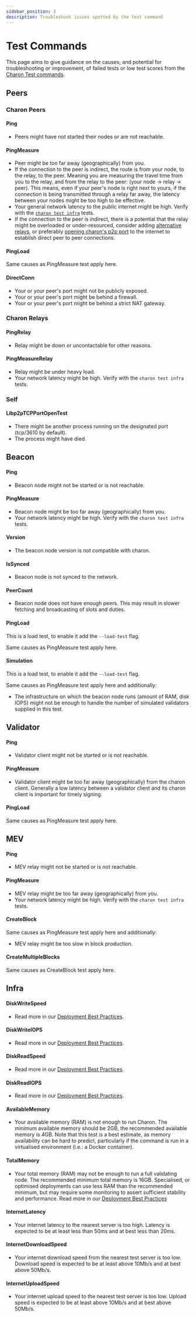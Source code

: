 ```yaml
---
sidebar_position: 3
description: Troubleshoot issues spotted by the test command
---
```


# Test Commands

This page aims to give guidance on the causes, and potential for troubleshooting or improvement, of failed tests or low test scores from the [Charon Test commands](../../run/prepare/test-command.mdx).

## Peers

### Charon Peers

#### Ping

* Peers might have not started their nodes or are not reachable.

#### PingMeasure

* Peer might be too far away (geographically) from you.
* If the connection to the peer is indirect, the route is from your node, to the relay, to the peer. Meaning you are measuring the travel time from you to the relay, and from the relay to the peer: (your node -> relay -> peer). This means, even if your peer's node is right next to yours, if the connection is being transmitted through a relay far away, the latency between your nodes might be too high to be effective.
* Your general network latency to the public internet might be high. Verify with the [`charon test infra`](../../run/prepare/test-command.mdx#test-machine-and-network-performance) tests.
* If the connection to the peer is indirect, there is a potential that the relay might be overloaded or under-resourced, consider adding [alternative relays](../security/risks.md#risk-obol-hosting-the-relay-infrastructure), or preferably [opening charon's p2p port](../../learn/charon/networking.mdx#libp2p-relays-and-peer-discovery) to the internet to establish direct peer to peer connections.

#### PingLoad

Same causes as PingMeasure test apply here.

#### DirectConn

* Your or your peer's port might not be publicly exposed.
* Your or your peer's port might be behind a firewall.
* Your or your peer's port might be behind a strict NAT gateway.

### Charon Relays

#### PingRelay

* Relay might be down or uncontactable for other reasons.

#### PingMeasureRelay

* Relay might be under heavy load.
* Your network latency might be high. Verify with the `charon test infra` tests.

### Self

#### Libp2pTCPPortOpenTest

* There might be another process running on the designated port (tcp/3610 by default).
* The process might have died.

## Beacon

#### Ping

* Beacon node might not be started or is not reachable.

#### PingMeasure

* Beacon node might be too far away (geographically) from you.
* Your network latency might be high. Verify with the `charon test infra` tests.

#### Version

* The beacon node version is not compatible with charon.

#### IsSynced

* Beacon node is not synced to the network.

#### PeerCount

* Beacon node does not have enough peers. This may result in slower fetching and broadcasting of slots and duties.

#### PingLoad

This is a load test, to enable it add the `--load-test` flag.

Same causes as PingMeasure test apply here.

#### Simulation

This is a load test, to enable it add the `--load-test` flag.

Same causes as PingMeasure test apply here and additionally:

* The infrastructure on which the beacon node runs (amount of RAM, disk IOPS) might not be enough to handle the number of simulated validators supplied in this test.

## Validator

#### Ping

* Validator client might not be started or is not reachable.

#### PingMeasure

* Validator client might be too far away (geographically) from the charon client. Generally a low latency between a validator client and its charon client is important for timely signing.

#### PingLoad

Same causes as PingMeasure test apply here.

## MEV

#### Ping

* MEV relay might not be started or is not reachable.

#### PingMeasure

* MEV relay might be too far away (geographically) from you.
* Your network latency might be high. Verify with the `charon test infra` tests.

#### CreateBlock

Same causes as PingMeasure test apply here and additionally:

* MEV relay might be too slow in block production.

#### CreateMultipleBlocks

Same causes as CreateBlock test apply here.

## Infra

#### DiskWriteSpeed

* Read more in our [Deployment Best Practices](../../run/prepare/deployment-best-practices/#hardware-specifications).

#### DiskWriteIOPS

* Read more in our [Deployment Best Practices](../../run/prepare/deployment-best-practices/#hardware-specifications).

#### DiskReadSpeed

* Read more in our [Deployment Best Practices](../../run/prepare/deployment-best-practices/#hardware-specifications).

#### DiskReadIOPS

* Read more in our [Deployment Best Practices](../../run/prepare/deployment-best-practices/#hardware-specifications).

#### AvailableMemory

* Your available memory (RAM) is not enough to run Charon. The minimum available memory should be 2GB, the recommended available memory is 4GB. Note that this test is a best estimate, as memory availability can be hard to predict, particularly if the command is run in a virtualised environment (i.e.: a Docker container).

#### TotalMemory

* Your total memory (RAM) may not be enough to run a full validating node. The recommended minimum total memory is 16GB. Specialised, or optimised deployments can use less RAM than the recommended minimum, but may require some monitoring to assert sufficient stability and performance. Read more in our [Deployment Best Practices](../../run/prepare/deployment-best-practices/#hardware-specifications)

#### InternetLatency

* Your internet latency to the nearest server is too high. Latency is expected to be at least less than 50ms and at best less than 20ms.

#### InternetDownloadSpeed

* Your internet download speed from the nearest test server is too low. Download speed is expected to be at least above 10Mb/s and at best above 50Mb/s.

#### InternetUploadSpeed

* Your internet upload speed to the nearest test server is too low. Upload speed is expected to be at least above 10Mb/s and at best above 50Mb/s.
